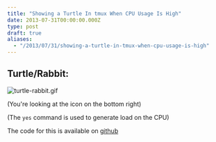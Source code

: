 ```yaml
---
title: "Showing a Turtle In tmux When CPU Usage Is High"
date: 2013-07-31T00:00:00.000Z
type: post
draft: true
aliases:
  - "/2013/07/31/showing-a-turtle-in-tmux-when-cpu-usage-is-high"
---
```

## Turtle/Rabbit:

![turtle-rabbit.gif](/images/turtle-rabbit.gif)

(You're looking at the icon on the bottom right)

(The `yes` command is used to generate load on the CPU)

The code for this is available on [github](https://gist.github.com/AndrewVos/6123100)
